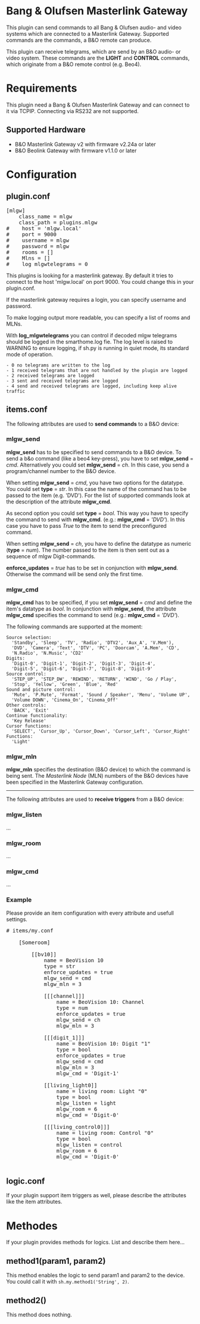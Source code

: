 # Bang & Olufsen Masterlink Gateway #

This plugin can send commands to all Bang & Olufsen audio- and video systems which are connected to a Masterlink Gateway. Supported commands are the commands, a B&O remote can produce.

This plugin can receive telegrams, which are send by an B&O audio- or video system. These commands are the **LIGHT** and **CONTROL** commands, which originate from a B&O remote control (e.g. Beo4).


# Requirements

This plugin need a Bang & Olufsen Masterlink Gateway and can connect to it via TCPIP. Connecting via RS232 are not supported.

## Supported Hardware

* B&O Masterlink Gateway v2 with firmware v2.24a or later
* B&O Beolink Gateway with firmware v1.1.0 or later


# Configuration

## plugin.conf

<pre>
[mlgw]
    class_name = mlgw
    class_path = plugins.mlgw
#    host = 'mlgw.local'
#    port = 9000
#    username = mlgw
#    password = mlgw
#    rooms = []
#    Mlns = []
#    log_mlgwtelegrams = 0
</pre>

This plugins is looking for a masterlink gateway. By default it tries to connect to the host 'mlgw.local' on port 9000. You could change this in your plugin.conf.

If the masterlink gateway requires a login, you can specify username and password.

To make logging output more readable, you can specify a list of rooms and MLNs. 

With **log_mlgwtelegrams** you can control if decoded mlgw telegrams should be logged in the smarthome.log fie. The log level is raised to WARNING to ensure logging, if sh.py is running in quiet mode, its standard mode of operation.

	- 0 no telegrams are written to the log
	- 1 received telegrams that are not handled by the plugin are logged
	- 2 received telegrams are logged
	- 3 sent and received telegrams are logged
	- 4 send and received telegrams are logged, including keep alive traffic


## items.conf

The following attributes are used to **send commands** to a B&O device:

### mlgw_send
**mlgw_send** has to be specified to send commands to a B&O device. To send a b&o command (like a beo4 key-press), you have to set **mlgw_send** = *cmd*. Alternatively you could set **mlgw_send** = *ch*. In this case, you send a program/channel number to the B&O device.

When setting **mlgw_send** = *cmd*, you have two options for the datatype. You could set **type** = *str*. In this case the name of the command has to be passed to the item (e.g. 'DVD'). For the list of supported commands look at the description of the attribute **mlgw_cmd**.

As second option you could set **type** = *bool*. This way you have to specify the command to send with **mlgw_cmd**. (e.g.: **mlgw_cmd** = *'DVD'*). In this case you have to pass *True* to the item to send the preconfigured command.

When setting **mlgw_send** = *ch*, you have to define the datatype as numeric (**type** = *num*). The number passed to the item is then sent out as a sequence of mlgw Digit-commands.
 
**enforce_updates** = *true* has to be set in conjunction with **mlgw_send**. Otherwise the command will be send only the first time.

### mlgw_cmd
**mlgw_cmd** has to be specified, if you set **mlgw_send** = *cmd* and define the item's datatype as *bool*. In conjunction with **mlgw_send**, the attribute **mlgw_cmd** specifies the command to send (e.g.: **mlgw_cmd** = *'DVD'*). 

The following commands are supported at the moment:

    Source selection:
      'Standby', 'Sleep', 'TV', 'Radio', 'DTV2', 'Aux_A', 'V.Mem'),
      'DVD', 'Camera', 'Text', 'DTV', 'PC', 'Doorcam', 'A.Mem', 'CD', 
      'N.Radio', 'N.Music', 'CD2'
    Digits:
      'Digit-0', 'Digit-1', 'Digit-2', 'Digit-3', 'Digit-4', 
      'Digit-5', 'Digit-6', 'Digit-7', 'Digit-8', 'Digit-9' 
    Source control:
      'STEP_UP', 'STEP_DW', 'REWIND', 'RETURN', 'WIND', 'Go / Play', 
      'Stop', 'Yellow', 'Green', 'Blue', 'Red' 
    Sound and picture control:
      'Mute', 'P.Mute', 'Format', 'Sound / Speaker', 'Menu', 'Volume UP',
      'Volume DOWN', 'Cinema_On', 'Cinema_Off' 
    Other controls:
      'BACK', 'Exit' 
    Continue functionality:
      'Key Release' 
    Cursor functions:
      'SELECT', 'Cursor_Up', 'Cursor_Down', 'Cursor_Left', 'Cursor_Right' 
    Functions:
      'Light'
 

### mlgw_mln
**mlgw_mln** specifies the destination (B&O device) to which the command is being sent. The *Masterlink Node* (MLN) numbers of the B&O devices have been specified in the Masterlink Gateway configuration.

---

The following attributes are used to **receive triggers** from a B&O device:

### mlgw_listen
... 

### mlgw_room
... 

### mlgw_cmd
... 

### Example

Please provide an item configuration with every attribute and usefull settings.

<pre>
# items/my.conf
        
    [Someroom]
    
        [[bv10]]
            name = BeoVision 10
            type = str
            enforce_updates = true
            mlgw_send = cmd
            mlgw_mln = 3
        
            [[[channel]]]
                name = BeoVision 10: Channel
                type = num
                enforce_updates = true
                mlgw_send = ch
                mlgw_mln = 3
                
            [[[digit_1]]]
                name = BeoVision 10: Digit "1"
                type = bool
                enforce_updates = true
                mlgw_send = cmd
                mlgw_mln = 3
                mlgw_cmd = 'Digit-1'
                
            [[living_light0]]
                name = living room: Light "0"
                type = bool
                mlgw_listen = light
                mlgw_room = 6
                mlgw_cmd = 'Digit-0'
                
            [[[living_control0]]]
                name = living room: Control "0"
                type = bool
                mlgw_listen = control
                mlgw_room = 6
                mlgw_cmd = 'Digit-0'

</pre>

## logic.conf
If your plugin support item triggers as well, please describe the attributes like the item attributes.


# Methodes
If your plugin provides methods for logics. List and describe them here...

## method1(param1, param2)
This method enables the logic to send param1 and param2 to the device. You could call it with `sh.my.method1('String', 2)`.

## method2()
This method does nothing.

